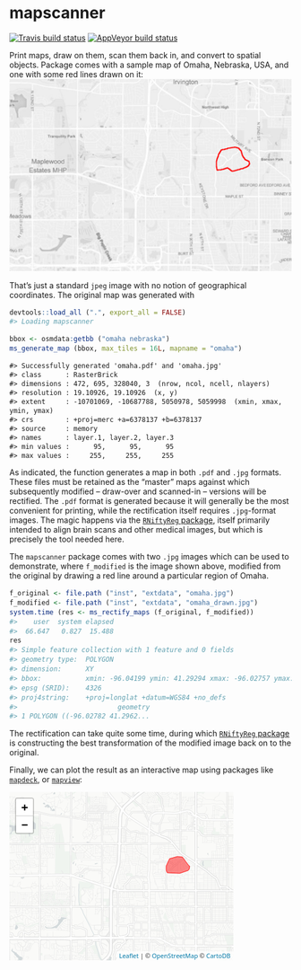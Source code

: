 <!-- README.md is generated from README.Rmd. Please edit that file -->

# mapscanner

<!-- badges: start -->

[![Travis build
status](https://travis-ci.org/mpadge/mapscanner.svg?branch=master)](https://travis-ci.org/mpadge/mapscanner)
[![AppVeyor build
status](https://ci.appveyor.com/api/projects/status/github/mpadge/mapscanner?branch=master&svg=true)](https://ci.appveyor.com/project/mpadge/mapscanner)
<!-- badges: end -->

Print maps, draw on them, scan them back in, and convert to spatial
objects. Package comes with a sample map of Omaha, Nebraska, USA, and
one with some red lines drawn on it: ![](./inst/extdata/omaha_drawn.jpg)

That’s just a standard `jpeg` image with no notion of geographical
coordinates. The original map was generated with

``` r
devtools::load_all (".", export_all = FALSE)
#> Loading mapscanner
```

``` r
bbox <- osmdata:getbb ("omaha nebraska")
ms_generate_map (bbox, max_tiles = 16L, mapname = "omaha")
```

    #> Successfully generated 'omaha.pdf' and 'omaha.jpg'
    #> class      : RasterBrick 
    #> dimensions : 472, 695, 328040, 3  (nrow, ncol, ncell, nlayers)
    #> resolution : 19.10926, 19.10926  (x, y)
    #> extent     : -10701069, -10687788, 5050978, 5059998  (xmin, xmax, ymin, ymax)
    #> crs        : +proj=merc +a=6378137 +b=6378137 
    #> source     : memory
    #> names      : layer.1, layer.2, layer.3 
    #> min values :      95,      95,      95 
    #> max values :     255,     255,     255

As indicated, the function generates a map in both `.pdf` and `.jpg`
formats. These files must be retained as the “master” maps against which
subsequently modified – draw-over and scanned-in – versions will be
rectified. The `.pdf` format is generated because it will generally be
the most convenient for printing, while the rectification itself
requires `.jpg`-format images. The magic happens via the [`RNiftyReg`
package](https://github.com/jonclayden/RNiftyReg), itself primarily
intended to align brain scans and other medical images, but which is
precisely the tool needed here.

The `mapscanner` package comes with two `.jpg` images which can be used
to demonstrate, where `f_modified` is the image shown above, modified
from the original by drawing a red line around a particular region of
Omaha.

``` r
f_original <- file.path ("inst", "extdata", "omaha.jpg")
f_modified <- file.path ("inst", "extdata", "omaha_drawn.jpg")
system.time (res <- ms_rectify_maps (f_original, f_modified))
#>    user  system elapsed 
#>  66.647   0.827  15.488
res
#> Simple feature collection with 1 feature and 0 fields
#> geometry type:  POLYGON
#> dimension:      XY
#> bbox:           xmin: -96.04199 ymin: 41.29294 xmax: -96.02757 ymax: 41.30084
#> epsg (SRID):    4326
#> proj4string:    +proj=longlat +datum=WGS84 +no_defs
#>                         geometry
#> 1 POLYGON ((-96.02782 41.2962...
```

The rectification can take quite some time, during which [`RNiftyReg`
package](https://github.com/jonclayden/RNiftyReg) is constructing the
best transformation of the modified image back on to the original.

Finally, we can plot the result as an interactive map using packages
like [`mapdeck`](https://github.com/symbolixAU/mapdeck), or
[`mapview`](https://github.com/r-spatial/mapview):

![](./man/figures/leaflet-1.png)
